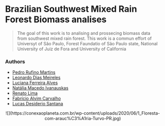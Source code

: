 
# Brazilian Southwest Mixed Rain Forest Biomass analises



> The goal of this work is to analising and prossecing biomass data from southwest mixed rain forest.
> This work is a commun effort of Universyt of São Paulo, Forest Faundatio of São Paulo state, National University of Juiz de Fora and University of California

### Authors

* [Pedro Rufino Martins](https://orcid.org/0000-0001-7852-1410) 
* [Leonardo Dias Meireles](https://orcid.org/0000-0001-5723-0593)
* [Luciana Ferreira Alves](https://orcid.org/0000-0002-8944-1851)
* [Natália Macedo Ivanauskas](https://search.scielo.org/?lang=en&q=au:IVANAUSKAS,+NATALIA+MACEDO)
* [Renato Lima]()
* [Fabrício Alvim Carvalho](https://orcid.org/0000-0001-7301-9448)
* [Lucas Desiderio Santana]() 


<!-- badges: start -->

<!-- badges: end -->
<div align="center">
  ![](https://conexaoplaneta.com.br/wp-content/uploads/2020/06/1_Floresta-com-arauc%C3%A1ria-Turvo-PR.jpg)
</div>

